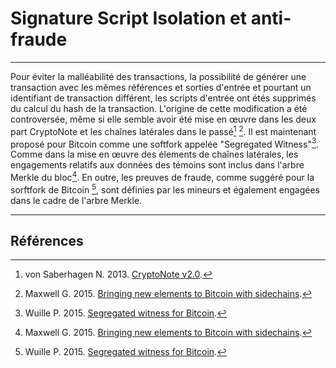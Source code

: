 # Signature Script Isolation et anti-fraude

---

Pour éviter la malléabilité des transactions, la possibilité de générer une transaction avec les mêmes références et sorties d'entrée et pourtant un identifiant de transaction différent, les scripts d'entrée ont étés supprimés du calcul du hash de la transaction. L'origine de cette modification a été controversée, même si elle semble avoir été mise en œuvre dans les deux part CryptoNote et les chaînes latérales dans le passé[^1] [^2]. Il est maintenant proposé pour Bitcoin comme une softfork appelée "Segregated Witness"[^3]. Comme dans la mise en œuvre des élements de chaînes latérales, les engagements relatifs aux données des témoins sont inclus dans l'arbre Merkle du bloc[^2]. En outre, les preuves de fraude, comme suggéré pour la sorftfork de Bitcoin [^3], sont définies par les mineurs et également engagées dans le cadre de l'arbre Merkle.

---

## <i class="fa fa-book"></i> Références 

[^1]: von Saberhagen N. 2013. [CryptoNote v2.0](https://decred.org/research/saberhagen2013.pdf).
[^2]: Maxwell G. 2015. [Bringing new elements to Bitcoin with sidechains](https://decred.org/research/maxwell2015.pdf).
[^3]: Wuille P. 2015. [Segregated witness for Bitcoin](https://prezi.com/lyghixkrguao/segregated-witness-and-deploying-it-for-bitcoin/).
